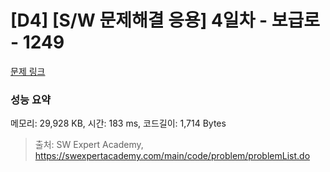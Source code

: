# [D4] [S/W 문제해결 응용] 4일차 - 보급로 - 1249 

[문제 링크](https://swexpertacademy.com/main/code/problem/problemDetail.do?contestProbId=AV15QRX6APsCFAYD) 

### 성능 요약

메모리: 29,928 KB, 시간: 183 ms, 코드길이: 1,714 Bytes



> 출처: SW Expert Academy, https://swexpertacademy.com/main/code/problem/problemList.do